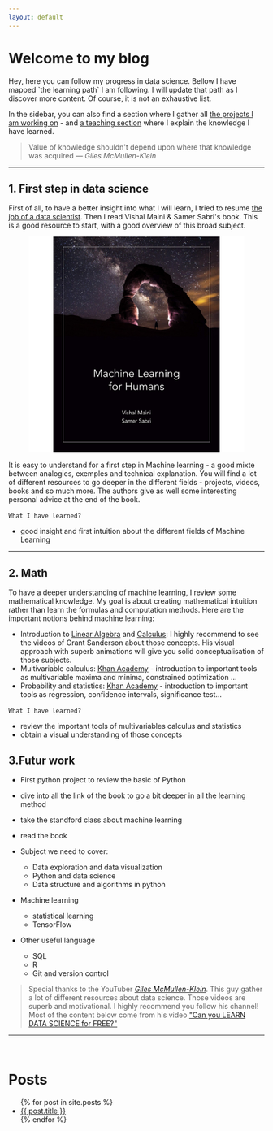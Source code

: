 ```yaml
---
layout: default
---
```

<h1>Welcome to my blog</h1>
Hey, here you can follow my progress in data science. Bellow I have mapped `the learning path` I am following. I will update that path as I discover more content. Of course, it is not an exhaustive list.

In the sidebar, you can also find a section where I gather all [the projects I am working on]({{site.url}}/my_blog/project) - and [a teaching section]({{site.url}}/my_blog/teaching) where I explain the knowledge I have learned. 

> Value of knowledge shouldn't depend upon where that knowledge was acquired <cite>&mdash; Giles McMullen-Klein</cite>

<hr>

## 1.  First step in data science
First of all, to have a better insight into what I will learn, I tried to resume [the job of a data scientist]({{site.url}}/my_blog/what_does_a_datascientist). Then I read Vishal Maini & Samer Sabri's book. This is a good resource to start, with a good overview of this broad subject.

<figure>
  <a href="https://medium.com/machine-learning-for-humans/why-machine-learning-matters-6164faf1df12"><img src="./assets/ml_human.jpg">
  </a>
</figure>


It is easy to understand for a first step in Machine learning - a good mixte between analogies, exemples and technical explanation. You will find a lot of different resources to go deeper in the different fields - projects, videos, books and so much more. The authors give as well some interesting personal advice at the end of the book.

`What I have learned?`
  - good insight and first intuition about the different fields of Machine Learning 

<hr>

## 2. Math
To have a deeper understanding of machine learning, I review some mathematical knowledge. My goal is about creating mathematical intuition rather than learn the formulas and computation methods. Here are the important notions behind machine learning: 
  * Introduction to [Linear Algebra](https://www.youtube.com/playlist?list=PLZHQObOWTQDPD3MizzM2xVFitgF8hE_ab) and [Calculus](https://www.youtube.com/playlist?list=PLZHQObOWTQDMsr9K-rj53DwVRMYO3t5Yr): I highly recommend to see the videos of Grant Sanderson about those concepts. His visual approach with superb animations will give you solid conceptualisation of those subjects.
  * Multivariable calculus: [Khan Academy](https://www.khanacademy.org/math/multivariable-calculus) - introduction to important tools as multivariable maxima and minima, constrained optimization … 
  * Probability and statistics: [Khan Academy](https://www.khanacademy.org/math/statistics-probability) - introduction to important tools as regression, confidence intervals, significance test...  

`What I have learned?`
  - review the important tools of multivariables calculus and statistics
  - obtain a visual understanding of those concepts


## 3.Futur work
- First python project to review the basic of Python
- dive into all the link of the book to go a bit deeper in all the learning method
- take the standford class about machine learning
- read the book

- Subject we need to cover:
  * Data exploration and data visualization 
  * Python and data science  
  * Data structure and algorithms in python  

- Machine learning   
  * statistical learning  
  * TensorFlow

- Other useful language  
  * SQL 
  * R  
  * Git and version control

> Special thanks to the YouTuber [*Giles McMullen-Klein*](https://www.youtube.com/channel/UC68KSmHePPePCjW4v57VPQg). This guy gather a lot of different resources about data science. Those videos are superb and motivational. I highly recommend you follow his channel! Most of the content below come from his video ["Can you LEARN DATA SCIENCE for FREE?"](https://www.youtube.com/watch?v=eTxyviU0Ddo&feature=share&fbclid=IwAR1Ldib0ETlVNsHHEt_TU99SMggVk_AKFvCfd0Zm-THIN7K33spV6-ayTxY)

<hr>
<br>
 <h1>Posts</h1>
<ul>
  {% for post in site.posts %}
    <li>
      <a href="/my_blog{{ post.url }}">{{ post.title }}</a>
    </li>
  {% endfor %}
</ul>




